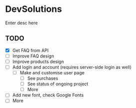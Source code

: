 # DevSolutions

Enter desc here

## TODO
-[x] Get FAQ from API
-[ ] Improve FAQ design
-[ ] Improve products design
-[ ] Add login and account (requires server-side login as well)
    - [ ] Make and customise user page
        - [ ] See purchases
        - [ ] See status of ongoing project
        - [ ] More
-[ ] Add new font, check Google Fonts
-[ ] More